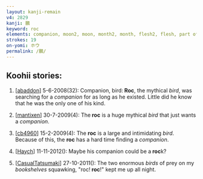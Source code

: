 ```yaml
---
layout: kanji-remain
v4: 2829
kanji: 鵬
keyword: roc
elements: companion, moon2, moon, month2, month, flesh2, flesh, part of the body2, part of the body, bird, white, dove, sun, one, tail feathers
strokes: 19
on-yomi: ホウ
permalink: /鵬/
---
```


## Koohii stories: 

1) [<a href="http://kanji.koohii.com/profile/abaddon">abaddon</a>] 5-6-2008(32): Companion, bird:<strong> Roc</strong>, the mythical <em>bird</em>, was searching for a <em>companion</em> for as long as he existed. Little did he know that he was the only one of his kind.

2) [<a href="http://kanji.koohii.com/profile/mantixen">mantixen</a>] 30-7-2009(4): The<strong> roc</strong> is a huge mythical <em>bird</em> that just wants a <em>companion</em>.

3) [<a href="http://kanji.koohii.com/profile/cb4960">cb4960</a>] 15-2-2009(4): The <strong>roc</strong> is a large and intimidating <em>bird</em>. Because of this, the <strong>roc</strong> has a hard time finding a <em>companion</em>.

4) [<a href="http://kanji.koohii.com/profile/Haych">Haych</a>] 11-11-2012(): Maybe his companion could be a<strong> roc</strong>k?

5) [<a href="http://kanji.koohii.com/profile/CasualTatsumaki">CasualTatsumaki</a>] 27-10-2011(): The two enormous <em>birds</em> of prey on my <em>bookshelves</em> squawking, &quot;roc!<strong> roc</strong>!&quot; kept me up all night.

